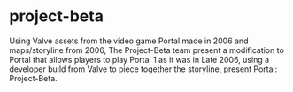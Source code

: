 # project-beta
Using Valve assets from the video game Portal made in 2006 and maps/storyline from 2006, The Project-Beta team present a modification to Portal that allows players to play Portal 1 as it was in Late 2006, using a developer build from Valve to piece together the storyline, present Portal: Project-Beta.
